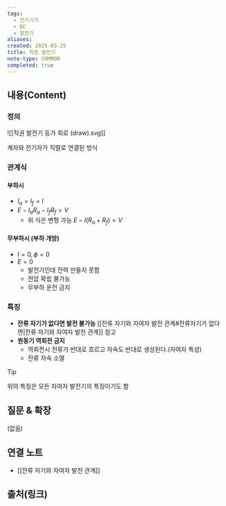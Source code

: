 ```yaml
---
tags:
  - 전기기기
  - DC
  - 발전기
aliases: 
created: 2025-03-25
title: 직권 발전기
note-type: COMMON
completed: true
---
```


## 내용(Content)

### 정의

![[직권 발전기 등가 회로 (draw).svg]]

계자와 전기자가 직렬로 연결된 방식

### 관계식

#### 부하시

- $I_{a} = I_{f} = I$
- $E -I_{a}R_{a} - I_{f}R_{f} = V$
	- 위 식은 변형 가능 $E - I(R_{a}+R_{f}) = V$

#### 무부하시 (부하 개방)

- $I = 0, \phi = 0$
- $E = 0$
	- 발전기인데 전력 만들지 못함
	- 전압 확립 불가능
	- 무부하 운전 금지

### 특징

- **잔류 자기가 없다면 발전 불가능** [[잔류 자기와 자여자 발전 관계#잔류자기가 없다면|잔류 자기와 자여자 발전 관계]] 참고
- **원동기 역회전 금지**
	- 역회전시 전류가 반대로 흐르고 자속도 반대로 생성된다.(자여자 특성)
	- 잔류 자속 소멸

>[!tip]
>위의 특징은 모든 자여자 발전기의 특징이기도 함

## 질문 & 확장

(없음)

## 연결 노트

- [[잔류 자기와 자여자 발전 관계]]

## 출처(링크)

